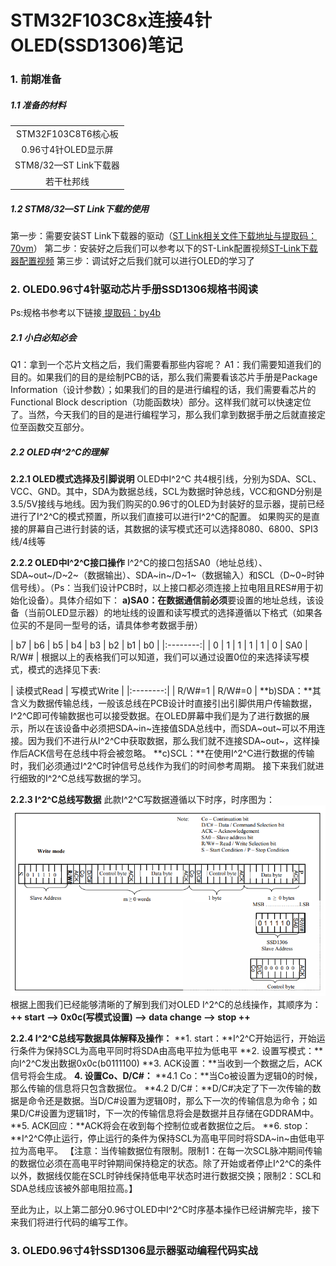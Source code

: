 # STM32F103C8x连接4针OLED(SSD1306)笔记

### 1. 前期准备
##### 1.1 准备的材料

|  |
|:--------:|
|    STM32F103C8T6核心板    |
|    0.96寸4针OLED显示屏     |
|    STM8/32—ST Link下载器     |
|    若干杜邦线     |

##### 1.2 STM8/32—ST Link下载的使用
第一步：需要安装ST Link下载器的驱动（[ST Link相关文件下载地址与提取码：70vm](https://pan.baidu.com/s/1zJun9v2HfKDSawJu6ho1Wg)）
第二步：安装好之后我们可以参考以下的ST-Link配置视频[ST-Link下载器配置视频](https://v.youku.com/v_show/id_XNDY3MjkyNjgxNg==.html)
第三步：调试好之后我们就可以进行OLED的学习了

### 2. OLED0.96寸4针驱动芯片手册SSD1306规格书阅读
Ps:规格书参考以下链接[ 提取码：by4b](https://pan.baidu.com/s/1kxvjMKs9ziM_sxuBuyxyew)

##### 2.1 小白必知必会
Q1：拿到一个芯片文档之后，我们需要看那些内容呢？
A1：我们需要知道我们的目的。如果我们的目的是绘制PCB的话，那么我们需要看该芯片手册是Package Information（设计参数）；如果我们的目的是进行编程的话，我们需要看芯片的Functional Block description（功能函数块）部分。这样我们就可以快速定位了。当然，今天我们的目的是进行编程学习，那么我们拿到数据手册之后就直接定位至函数交互部分。

##### 2.2 OLED中I^2^C的理解
**2.2.1 OLED模式选择及引脚说明**
OLED中I^2^C 共4根引线，分别为SDA、SCL、VCC、GND。其中，SDA为数据总线，SCL为数据时钟总线，VCC和GND分别是3.5/5V接线与地线。因为我们购买的0.96寸的OLED为封装好的显示器，提前已经进行了I^2^C的模式预置，所以我们直接可以进行I^2^C的配置。
如果购买的是直接的屏幕自己进行封装的话，其数据的读写模式还可以选择8080、6800、SPI3线/4线等

**2.2.2 OLED中I^2^C接口操作**
I^2^C的接口包括SA0（地址总线）、SDA~out~/D~2~（数据输出）、SDA~in~/D~1~（数据输入）和SCL（D~0~时钟信号线）。（Ps：当我们设计PCB时，以上接口都必须连接上拉电阻且RES#用于初始化设备）。具体介绍如下：
**a)SA0：**在数据通信前**必须**要设置的地址总线，该设备（当前OLED显示器）的地址线的设置和读写模式的选择遵循以下格式（如果各位买的不是同一型号的话，请具体参考数据手册）

| b7 | b6 | b5 | b4 | b3 | b2 | b1 | b0 |
|:--------:|
| 0 | 1 | 1 | 1 | 1 | 0 | SA0 | R/W# |
根据以上的表格我们可以知道，我们可以通过设置0位的来选择读写模式，模式的选择见下表:

| 读模式Read | 写模式Write |
|:--------:|
| R/W#=1 | R/W#=0 |
**b)SDA：**其含义为数据传输总线，一般该总线在PCB设计时直接引出引脚供用户传输数据，I^2^C即可传输数据也可以接受数据。在OLED屏幕中我们是为了进行数据的展示，所以在该设备中必须把SDA~in~连接值SDA总线中，而SDA~out~可以不用连接。因为我们不进行从I^2^C中获取数据，那么我们就不连接SDA~out~，这样操作后ACK信号在总线中将会被忽略。
**c)SCL：**在使用I^2^C进行数据的传输时，我们必须通过I^2^C时钟信号总线作为我们的时间参考周期。
接下来我们就进行细致的I^2^C总线写数据的学习。

**2.2.3 I^2^C总线写数据**
此款I^2^C写数据遵循以下时序，时序图为：
![I^2^C写数据时序图](https://github.com/dreamofTaotao/markdown_upload_picture/blob/main/IIC%E5%86%99%E6%95%B0%E6%8D%AE%E6%97%B6%E5%BA%8F%E5%9B%BE.png)
根据上图我们已经能够清晰的了解到我们对OLED I^2^C的总线操作，其顺序为：
**++ start ——> 0x0c(写模式设置) ——> data change ——> stop ++**

**2.2.4 I^2^C总线写数据具体解释及操作：**
**1. start：**I^2^C开始运行，开始运行条件为保持SCL为高电平同时将SDA由高电平拉为低电平
**2. 设置写模式：**向I^2^C发出数据0x0c(b0111100)
**3. ACK设置：**当收到一个数据之后，ACK信号将会生成。
**4. 设置Co、D/C#：**
**4.1 Co：**当Co被设置为逻辑0的时候，那么传输的信息将只包含数据位。
**4.2 D/C#：**D/C#决定了下一次传输的数据是命令还是数据。当D/C#设置为逻辑0时，那么下一次的传输信息为命令；如果D/C#设置为逻辑1时，下一次的传输信息将会是数据并且存储在GDDRAM中。
**5. ACK回应：**ACK将会在收到每个控制位或者数据位之后。
**6. stop：**I^2^C停止运行，停止运行的条件为保持SCL为高电平同时将SDA~in~由低电平拉为高电平。
【注意：当传输数据位有限制。限制1：在每一次SCL脉冲期间传输的数据位必须在高电平时钟期间保持稳定的状态。除了开始或者停止I^2^C的条件以外，数据线仅能在SCL时钟线保持低电平状态时进行数据交换；限制2：SCL和SDA总线应该被外部电阻拉高。】

至此为止，以上第二部分0.96寸OLED中I^2^C时序基本操作已经讲解完毕，接下来我们将进行代码的编写工作。

### 3. OLED0.96寸4针SSD1306显示器驱动编程代码实战























